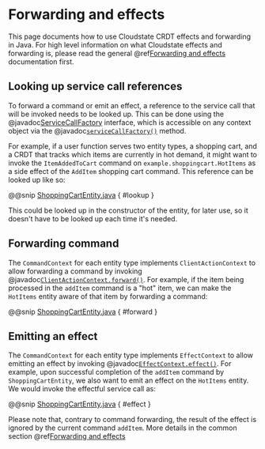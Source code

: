 # Forwarding and effects

This page documents how to use Cloudstate CRDT effects and forwarding in Java. For high level information on what Cloudstate effects and forwarding is, please read the general @ref[Forwarding and effects](../../features/effects.md) documentation first.

## Looking up service call references

To forward a command or emit an effect, a reference to the service call that will be invoked needs to be looked up. This can be done using the @javadoc[ServiceCallFactory](io.cloudstate.javasupport.ServiceCallFactory) interface, which is accessible on any context object via the @javadoc[`serviceCallFactory()`](io.cloudstate.javasupport.Context#serviceCallFactory--) method.

For example, if a user function serves two entity types, a shopping cart, and a CRDT that tracks which items are currently in hot demand, it might want to invoke the `ItemAddedToCart` command on `example.shoppingcart.HotItems` as a side effect of the `AddItem` shopping cart command. This reference can be looked up like so:

@@snip [ShoppingCartEntity.java](/docs/src/test/java/docs/user/effects/ShoppingCartEntity.java) { #lookup }

This could be looked up in the constructor of the entity, for later use, so it doesn't have to be looked up each time it's needed.

## Forwarding command

The `CommandContext` for each entity type implements `ClientActionContext` to allow forwarding a command by invoking @javadoc[`ClientActionContext.forward()`](io.cloudstate.javasupport.ClientActionContext#forward-io.cloudstate.javasupport.ServiceCall-). For example, if the item being processed in the `addItem` command is a "hot" item, we can make the `HotItems` entity aware of that item by forwarding a command:

@@snip [ShoppingCartEntity.java](/docs/src/test/java/docs/user/effects/ShoppingCartEntity.java) { #forward }

## Emitting an effect

The `CommandContext` for each entity type implements `EffectContext` to allow emitting an effect by invoking @javadoc[`EffectContext.effect()`](io.cloudstate.javasupport.EffectContext#effect-io.cloudstate.javasupport.ServiceCall-boolean-). For example, upon successful completion of the `addItem` command by `ShoppingCartEntity`, we also want to emit an effect on the `HotItems` entity. We would invoke the effectful service call as:

@@snip [ShoppingCartEntity.java](/docs/src/test/java/docs/user/effects/ShoppingCartEntity.java) { #effect }

Please note that, contrary to command forwarding, the result of the effect is ignored by the current command `addItem`. More details in the common section @ref[Forwarding and effects](../../features/effects.md#forwarding-and-effects)